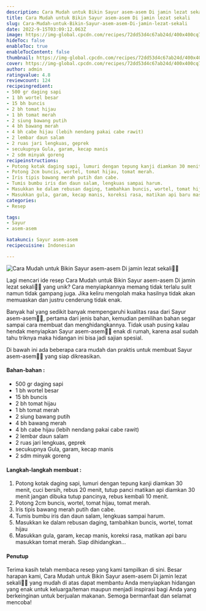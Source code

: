 ```yaml
---
description: Cara Mudah untuk Bikin Sayur asem-asem Di jamin lezat sekali"
title: Cara Mudah untuk Bikin Sayur asem-asem Di jamin lezat sekali
slug: Cara-Mudah-untuk-Bikin-Sayur-asem-asem-Di-jamin-lezat-sekali
date: 2022-9-15T03:09:12.063Z
image: https://img-global.cpcdn.com/recipes/72dd53d4c67ab24d/400x400cq70/photo.jpg
hideToc: false
enableToc: true
enableTocContent: false
thumbnail: https://img-global.cpcdn.com/recipes/72dd53d4c67ab24d/400x400cq70/photo.jpg
cover: https://img-global.cpcdn.com/recipes/72dd53d4c67ab24d/400x400cq70/photo.jpg
author: admin
ratingvalue: 4.8
reviewcount: 124
recipeingredient:
- 500 gr daging sapi
- 1 bh wortel besar
- 15 bh buncis
- 2 bh tomat hijau
- 1 bh tomat merah
- 2 siung bawang putih
- 4 bh bawang merah
- 4 bh cabe hijau (lebih nendang pakai cabe rawit)
- 2 lembar daun salam
- 2 ruas jari lengkuas, geprek
- secukupnya Gula, garam, kecap manis
- 2 sdm minyak goreng
recipeinstructions:
- Potong kotak daging sapi, lumuri dengan tepung kanji diamkan 30 menit, cuci bersih, rebus 20 menit, tutup panci matikan api diamkan 30 menit jangan dibuka tutup pancinya, rebus kembali 10 menit.
- Potong 2cm buncis, wortel, tomat hijau, tomat merah.
- Iris tipis bawang merah putih dan cabe.
- Tumis bumbu iris dan daun salam, lengkuas sampai harum.
- Masukkan ke dalam rebusan daging, tambahkan buncis, wortel, tomat hijau
- Masukkan gula, garam, kecap manis, koreksi rasa, matikan api baru masukkan tomat merah. Siap dihidangkan...
categories:
- Resep

tags:
- Sayur
- asem-asem

katakunci: Sayur asem-asem
recipecuisine: Indonesian

---
```


![Cara Mudah untuk Bikin Sayur asem-asem Di jamin lezat sekali👩‍🍳](https://img-global.cpcdn.com/recipes/72dd53d4c67ab24d/400x400cq70/photo.jpg)

Lagi mencari ide resep Cara Mudah untuk Bikin Sayur asem-asem Di jamin lezat sekali👩‍🍳 yang unik? Cara menyiapkannya memang tidak terlalu sulit namun tidak gampang juga. Jika keliru mengolah maka hasilnya tidak akan memuaskan dan justru cenderung tidak enak.

Banyak hal yang sedikit banyak mempengaruhi kualitas rasa dari Sayur asem-asem👩‍🍳, pertama dari jenis bahan, kemudian pemilihan bahan segar sampai cara membuat dan menghidangkannya. Tidak usah pusing kalau hendak menyiapkan Sayur asem-asem👩‍🍳 enak di rumah, karena asal sudah tahu triknya maka hidangan ini bisa jadi sajian spesial.

Di bawah ini ada beberapa cara mudah dan praktis untuk membuat Sayur asem-asem👩‍🍳 yang siap dikreasikan.

<!--inarticleads1-->

#### Bahan-bahan :

- 500 gr daging sapi
- 1 bh wortel besar
- 15 bh buncis
- 2 bh tomat hijau
- 1 bh tomat merah
- 2 siung bawang putih
- 4 bh bawang merah
- 4 bh cabe hijau (lebih nendang pakai cabe rawit)
- 2 lembar daun salam
- 2 ruas jari lengkuas, geprek
- secukupnya Gula, garam, kecap manis
- 2 sdm minyak goreng

<!--inarticleads2-->

#### Langkah-langkah membuat :

1. Potong kotak daging sapi, lumuri dengan tepung kanji diamkan 30 menit, cuci bersih, rebus 20 menit, tutup panci matikan api diamkan 30 menit jangan dibuka tutup pancinya, rebus kembali 10 menit.
1. Potong 2cm buncis, wortel, tomat hijau, tomat merah.
1. Iris tipis bawang merah putih dan cabe.
1. Tumis bumbu iris dan daun salam, lengkuas sampai harum.
1. Masukkan ke dalam rebusan daging, tambahkan buncis, wortel, tomat hijau
1. Masukkan gula, garam, kecap manis, koreksi rasa, matikan api baru masukkan tomat merah. Siap dihidangkan...

#### Penutup

Terima kasih telah membaca resep yang kami tampilkan di sini. Besar harapan kami, Cara Mudah untuk Bikin Sayur asem-asem Di jamin lezat sekali👩‍🍳 yang mudah di atas dapat membantu Anda menyiapkan hidangan yang enak untuk keluarga/teman maupun menjadi inspirasi bagi Anda yang berkeinginan untuk berjualan makanan. Semoga bermanfaat dan selamat mencoba!